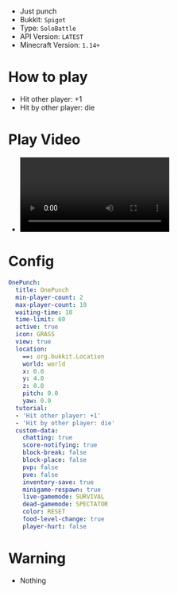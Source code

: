# <MiniGame Name>
- Just punch
- Bukkit: `Spigot` <!--  Write bukkit, If event of minigame is only available in specific bukkit-->
- Type: `SoloBattle`
- API Version: `LATEST`
- Minecraft Version: `1.14+`

# How to play
- Hit other player: +1
- Hit by other player: die

# Play Video
- <video url>

# Config
```yaml
OnePunch:
  title: OnePunch
  min-player-count: 2
  max-player-count: 10
  waiting-time: 10
  time-limit: 60
  active: true
  icon: GRASS
  view: true
  location:
    ==: org.bukkit.Location
    world: world
    x: 0.0
    y: 4.0
    z: 0.0
    pitch: 0.0
    yaw: 0.0
  tutorial:
  - 'Hit other player: +1'
  - 'Hit by other player: die'
  custom-data:
    chatting: true
    score-notifying: true
    block-break: false
    block-place: false
    pvp: false
    pve: false
    inventory-save: true
    minigame-respawn: true
    live-gamemode: SURVIVAL
    dead-gamemode: SPECTATOR
    color: RESET
    food-level-change: true
    player-hurt: false
```

# Warning
<!-- 
- <e.g. - Avoid building with Brick_Block>
- <e.g. - Make sure PVP on>
- <e.g. - Player can die while playing> 
-->
- Nothing